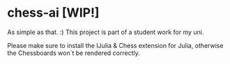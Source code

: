 # chess-ai [WIP!]

As simple as that. :) This project is part of a student work for my uni.

Please make sure to install the IJulia & Chess extension for Julia, otherwise the Chessboards won´t be rendered correctly.
